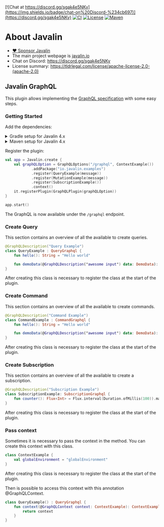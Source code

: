 [![Chat at https://discord.gg/sgak4e5NKv](https://img.shields.io/badge/chat-on%20Discord-%234cb697)](https://discord.gg/sgak4e5NKv)
[![CI](https://github.com/tipsy/javalin/workflows/Test%20all%20JDKs%20on%20all%20OSes/badge.svg)](https://github.com/tipsy/javalin/actions)
[![License](https://img.shields.io/badge/License-Apache%202.0-blue.svg)](https://opensource.org/licenses/Apache-2.0)
[![Maven](https://img.shields.io/maven-central/v/io.javalin/javalin.svg)](https://search.maven.org/#search%7Cgav%7C1%7Cg%3A%22io.javalin%22%20AND%20a%3A%22javalin%22)

# About Javalin

* [:heart: Sponsor Javalin](https://github.com/sponsors/tipsy)
* The main project webpage is [javalin.io](https://javalin.io)
* Chat on Discord: https://discord.gg/sgak4e5NKv
* License summary: https://tldrlegal.com/license/apache-license-2.0-(apache-2.0)

## Javalin GraphQL

This plugin allows implementing the [GraphQL specification](https://graphql.org)
with some easy steps.

### Getting Started

Add the dependencies:

<details>
    <summary>Gradle setup for Javalin 4.x</summary>

```groovy
implementation("io.javalin:javalin-redoc-plugin:$openapi")
```

</details>


<details>
    <summary>Maven setup for Javalin 4.x</summary>

```xml
<dependency>
    <groupId>io.javalin</groupId>
    <artifactId>javalin-graphql</artifactId>
    <version>4.6.3</version>
</dependency>
```

</details>

Register the plugin:

```kotlin
val app = Javalin.create {
    val graphQLOption = GraphQLOptions("/graphql", ContextExample())
            .addPackage("io.javalin.examples")
            .register(QueryExample(message))
            .register(MutationExample(message))
            .register(SubscriptionExample())
            .context()
    it.registerPlugin(GraphQLPlugin(graphQLOption))
}

app.start()
```

The GraphQL is now available under the `/graphql` endpoint.

### Create Query

This section contains an overview of all the available to create queries.

```kotlin
@GraphQLDescription("Query Example")
class QueryExample : QueryGraphql {
    fun hello(): String = "Hello world"

    fun demoData(@GraphQLDescription("awesome input") data: DemoData): DemoData = data
}
```

After creating this class is necessary to register the class at the start of the plugin.

### Create Command

This section contains an overview of all the available to create commands.

```kotlin
@GraphQLDescription("Command Example")
class CommandExample : CommandGraphql {
    fun hello(): String = "Hello world"

    fun demoData(@GraphQLDescription("awesome input") data: DemoData): DemoData = data
}
```

After creating this class is necessary to register the class at the start of the plugin.

### Create Subscription

This section contains an overview of all the available to create a subscription.

```kotlin
@GraphQLDescription("Subscription Example")
class SubscriptionExample: SubscriptionGraphql {
    fun counter(): Flux<Int> = Flux.interval(Duration.ofMillis(100)).map { 1 }
}
```

After creating this class is necessary to register the class at the start of the plugin.

### Pass context

Sometimes it is necessary to pass the context in the method. You can create this context with this class.

```kotlin
class ContextExample {
    val globalEnvironment = "globalEnvironment"
}
```

After creating this class is necessary to register the class at the start of the plugin.

Then is possible to access this context with this annotation @GraphQLContext.

```kotlin
class QueryExample() : QueryGraphql {
    fun context(@GraphQLContext context: ContextExample): ContextExample {
        return context
    }
}
```
